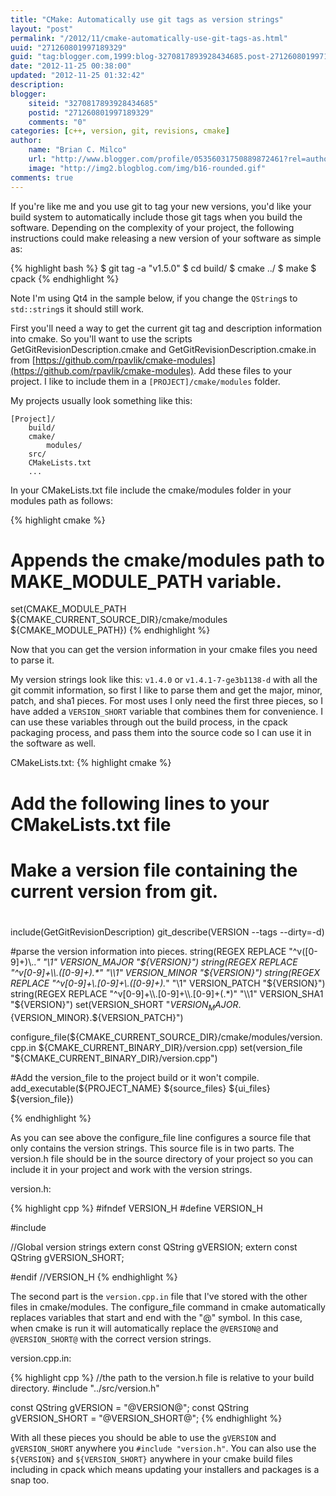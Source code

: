 ```yaml
---
title: "CMake: Automatically use git tags as version strings"
layout: "post"
permalink: "/2012/11/cmake-automatically-use-git-tags-as.html"
uuid: "271260801997189329"
guid: "tag:blogger.com,1999:blog-3270817893928434685.post-271260801997189329"
date: "2012-11-25 00:38:00"
updated: "2012-11-25 01:32:42"
description: 
blogger:
    siteid: "3270817893928434685"
    postid: "271260801997189329"
    comments: "0"
categories: [c++, version, git, revisions, cmake]
author: 
    name: "Brian C. Milco"
    url: "http://www.blogger.com/profile/05356031750889872461?rel=author"
    image: "http://img2.blogblog.com/img/b16-rounded.gif"
comments: true
---
```


If you're like me and you use git to tag your new versions, you'd like your build system to automatically include those git tags when you build the software. 
Depending on the complexity of your project, the following instructions could make releasing a new version of your software as simple as:

{% highlight bash %}
$ git tag -a "v1.5.0"
$ cd build/
$ cmake ../
$ make
$ cpack
{% endhighlight %}

Note I'm using Qt4 in the sample below, if you change the `QString`s to `std::string`s it should still work.

First you'll need a way to get the current git tag and description information into cmake. 
So you'll want to use the scripts GetGitRevisionDescription.cmake and GetGitRevisionDescription.cmake.in from [https://github.com/rpavlik/cmake-modules](https://github.com/rpavlik/cmake-modules). 
Add these files to your project. I like to include them in a `[PROJECT]/cmake/modules` folder.

My projects usually look something like this:

    [Project]/
        build/
        cmake/
            modules/
        src/
        CMakeLists.txt
        ...

In your CMakeLists.txt file include the cmake/modules folder in your modules path as follows:

{% highlight cmake %}
# Appends the cmake/modules path to MAKE_MODULE_PATH variable.
set(CMAKE_MODULE_PATH ${CMAKE_CURRENT_SOURCE_DIR}/cmake/modules ${CMAKE_MODULE_PATH})
{% endhighlight %}

Now that you can get the version information in your cmake files you need to parse it.

My version strings look like this: `v1.4.0` or `v1.4.1-7-ge3b1138-d` with all the git commit information, so first I like to parse them and get the major, minor, patch, and sha1 pieces. 
For most uses I only need the first three pieces, so I have added a `VERSION_SHORT` variable that combines them for convenience.
I can use these variables through out the build process, in the cpack packaging process, and pass them into the source code so I can use it in the software as well. 

CMakeLists.txt:
{% highlight cmake %}
# Add the following lines to your CMakeLists.txt file
#
# Make a version file containing the current version from git.
#
include(GetGitRevisionDescription)
git_describe(VERSION --tags --dirty=-d)

#parse the version information into pieces.
string(REGEX REPLACE "^v([0-9]+)\\..*" "\\1" VERSION_MAJOR "${VERSION}")
string(REGEX REPLACE "^v[0-9]+\\.([0-9]+).*" "\\1" VERSION_MINOR "${VERSION}")
string(REGEX REPLACE "^v[0-9]+\\.[0-9]+\\.([0-9]+).*" "\\1" VERSION_PATCH "${VERSION}")
string(REGEX REPLACE "^v[0-9]+\\.[0-9]+\\.[0-9]+(.*)" "\\1" VERSION_SHA1 "${VERSION}")
set(VERSION_SHORT "${VERSION_MAJOR}.${VERSION_MINOR}.${VERSION_PATCH}")

configure_file(${CMAKE_CURRENT_SOURCE_DIR}/cmake/modules/version.cpp.in
                ${CMAKE_CURRENT_BINARY_DIR}/version.cpp)
set(version_file "${CMAKE_CURRENT_BINARY_DIR}/version.cpp")

#Add the version_file to the project build or it won't compile.
add_executable(${PROJECT_NAME} ${source_files} ${ui_files} ${version_file})

{% endhighlight %}

As you can see above the configure_file line configures a source file that only contains the version strings. 
This source file is in two parts.
The version.h file should be in the source directory of your project so you can include it in your project and work with the version strings. 

version.h:

{% highlight cpp %}
#ifndef VERSION_H
#define VERSION_H

#include <QString>

//Global version strings
extern const QString gVERSION;
extern const QString gVERSION_SHORT;

#endif //VERSION_H
{% endhighlight %}

The second part is the `version.cpp.in` file that I've stored with the other files in cmake/modules. 
The configure_file command in cmake automatically replaces variables that start and end with the "@" symbol. 
In this case, when cmake is run it will automatically replace the `@VERSION@` and `@VERSION_SHORT@` with the correct version strings.

version.cpp.in:

{% highlight cpp %}
//the path to the version.h file is relative to your build directory.
#include "../src/version.h"

const QString gVERSION = "@VERSION@";
const QString gVERSION_SHORT = "@VERSION_SHORT@";
{% endhighlight %}

With all these pieces you should be able to use the `gVERSION` and `gVERSION_SHORT` anywhere you `#include "version.h"`.
You can also use the `${VERSION}` and `${VERSION_SHORT}` anywhere in your cmake build files including in cpack which means updating your installers and packages is a snap too.
